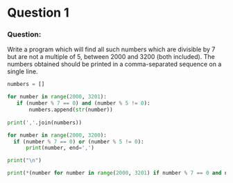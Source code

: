 # Question 1

### Question:

Write a program which will find all such numbers which are divisible by 7 but are not a multiple 
of 5, between 2000 and 3200 (both included). The numbers obtained should be printed in a 
comma-separated sequence on a single line.

```python
numbers = []

for number in range(2000, 3201):
   if (number % 7 == 0) and (number % 5 != 0):
       numbers.append(str(number))
     
print(','.join(numbers))
```

```python
for number in range(2000, 3200):
  if (number % 7 == 0) or (number % 5 != 0):
      print(number, end=',')

print("\n")
```

```python
print(*(number for number in range(2000, 3201) if number % 7 == 0 and number % 5 != 0), sep=",")
```
